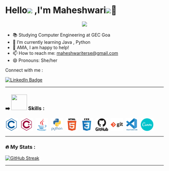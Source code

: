 # Hello<img src="https://raw.githubusercontent.com/MartinHeinz/MartinHeinz/master/wave.gif" width="30px"> ,I'm Maheshwari<img src="https://c.tenor.com/_eMR2C5_RxwAAAAj/laptop-user-joypixels.gif" width="30px">💫
<div id="header" align="center">
  <img src="https://media4.giphy.com/media/BferOKonYOspm28AiB/200.webp?cid=ecf05e473nw70t4jkyrb5id203zajpbtdr6ax8tmymkua3mz&rid=200.webp&ct=g" width="300"/>
</div>

- 📚 Studying Computer Engineering at GEC Goa
- 🌱 I’m currently learning Java , Python
- 💬 AMA, I am happy to help!
- 📫 How to reach me: maheshwariterse@gmail.com
- 😄 Pronouns: She/her 


Connect with me :
<div id="badges">
  <a href="https://www.linkedin.com/in/maheshwari-terse-98b6b520a?lipi=urn%3Ali%3Apage%3Ad_flagship3_profile_view_base_contact_details%3Bq6wcMb8WQg6mzmTGLge1iw%3D%3D">
    <img src="https://img.shields.io/badge/LinkedIn-blue?style=for-the-badge&logo=linkedin&logoColor=white" alt="LinkedIn Badge"/>
  </a>
</div>

___

### ➡️ <img src="https://raw.githubusercontent.com/JayantGoel001/JayantGoel001/master/GIF/github.gif" width="50" height="50"/> Skills :
<div>
  <img src="https://github.com/devicons/devicon/blob/master/icons/c/c-line.svg" title="C" alt="C" width="40" height="40"/>&nbsp;
  <img src="https://github.com/devicons/devicon/blob/master/icons/cplusplus/cplusplus-line.svg" title="C++" alt="C++" width="40" height="40"/>&nbsp;
  <img src="https://github.com/devicons/devicon/blob/master/icons/java/java-original.svg" title="Java" alt="Java" width="40" height="40"/>&nbsp;
  <img src="https://github.com/devicons/devicon/blob/master/icons/python/python-original-wordmark.svg" title="Python" alt="Python" width="40" height="40"/>&nbsp;
  <img src="https://github.com/devicons/devicon/blob/master/icons/html5/html5-original-wordmark.svg" title="html5" alt="html5" width="40" height="40"/>&nbsp;
  <img src="https://github.com/devicons/devicon/blob/master/icons/css3/css3-original-wordmark.svg" title="css3" alt="css3" width="40" height="40"/>&nbsp;
  <img src="https://github.com/devicons/devicon/blob/master/icons/github/github-original-wordmark.svg" title="Github" alt="Github" width="40" height="40"/>&nbsp;
  <img src="https://github.com/devicons/devicon/blob/master/icons/git/git-original-wordmark.svg" title="git" alt="git" width="40" height="40"/>&nbsp;
  <img src="https://github.com/devicons/devicon/blob/master/icons/vscode/vscode-original-wordmark.svg" title="vscode" alt="vscode" width="40" height="40"/>&nbsp;
  <img src="https://github.com/devicons/devicon/blob/master/icons/canva/canva-original.svg" title="Canva" alt="Canva" width="40" height="40"/>&nbsp;
  
</div>

___
<!--
### ➡️<img src="https://camo.githubusercontent.com/0ff0f97964579010ea942ea6de5a45402aaf59a705cb51d0a0d547334118ddd9/68747470733a2f2f696d6775722e636f6d2f6f376e635a46702e6a7067" width="40" height="40"/>&nbsp; Achievements :
#### Harvard WECode WEAmplify Scholar
<div>
  <img src="https://images.squarespace-cdn.com/content/v1/614105a6a5c38b4a59e335e8/2dc09af4-cc5d-466c-9ac0-4f5b1bdb4bd4/Logo+3+Only.png?format=750w" title="Harvard WECode" alt="Harvard WECode" width="40" height="40"/>&nbsp;
 
 #### Carolyn Leighton Scholar WITI

  <img src="https://www.witi.com/BD-themes/witi2014/images/witi-logo.png" title="WITI" alt="WITI" width="40" height="40"/>&nbsp;
  
  </div>

___
-->

### :fire: My Stats :
[![GitHub Streak](http://github-readme-streak-stats.herokuapp.com?user=maheshwari0310&theme=dark&background=000000)](https://git.io/streak-stats)
___

<img src="https://komarev.com/ghpvc/?username=maheshwari0310&style=flat-square&color=blue" alt=""/>

